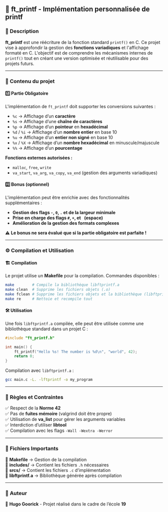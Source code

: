 ## 📌 **ft_printf - Implémentation personnalisée de printf**  

### 📖 **Description**  
**ft_printf** est une réécriture de la fonction standard `printf()` en C. Ce projet vise à approfondir la gestion des **fonctions variadiques** et l'affichage formaté en C. L'objectif est de comprendre les mécanismes internes de `printf()` tout en créant une version optimisée et réutilisable pour des projets futurs.

---

### 📂 **Contenu du projet**  

#### 1️⃣ **Partie Obligatoire**  
L'implémentation de `ft_printf` doit supporter les conversions suivantes :  
- `%c` → Affichage d’un **caractère**  
- `%s` → Affichage d’une **chaîne de caractères**  
- `%p` → Affichage d’un **pointeur** en **hexadécimal**  
- `%d` / `%i` → Affichage d’un **nombre entier** en base 10  
- `%u` → Affichage d’un **entier non signé** en base 10  
- `%x` / `%X` → Affichage d’un **nombre hexadécimal** en minuscule/majuscule  
- `%%` → Affichage d’un **pourcentage**  

**Fonctions externes autorisées :**  
- `malloc`, `free`, `write`  
- `va_start`, `va_arg`, `va_copy`, `va_end` (gestion des arguments variadiques)  

#### 2️⃣ **Bonus (optionnel)**  
L'implémentation peut être enrichie avec des fonctionnalités supplémentaires :  
- **Gestion des flags `-`, `0`, `.` et de la largeur minimale**  
- **Prise en charge des flags `#`, `+`, et ` `(espace)**  
- **Amélioration de la gestion des formats complexes**  

⚠ **Le bonus ne sera évalué que si la partie obligatoire est parfaite !**  

---

### ⚙️ **Compilation et Utilisation**  

#### 🏗 **Compilation**  
Le projet utilise un **Makefile** pour la compilation. Commandes disponibles :  
```bash
make        # Compile la bibliothèque libftprintf.a
make clean  # Supprime les fichiers objets (.o)
make fclean # Supprime les fichiers objets et la bibliothèque (libftprintf.a)
make re     # Nettoie et recompile tout
```

#### 🛠 **Utilisation**  
Une fois `libftprintf.a` compilée, elle peut être utilisée comme une bibliothèque standard dans un projet C :  
```c
#include "ft_printf.h"

int main() {
    ft_printf("Hello %s! The number is %d\n", "world", 42);
    return 0;
}
```
Compilation avec `libftprintf.a` :  
```bash
gcc main.c -L. -lftprintf -o my_program
```

---

### 📜 **Règles et Contraintes**  
✅ Respect de la **Norme 42**  
✅ Pas de **fuites mémoire** (valgrind doit être propre)  
✅ Utilisation de **va_list** pour gérer les arguments variables  
✅ Interdiction d’utiliser **libtool**  
✅ Compilation avec les flags `-Wall -Wextra -Werror`  

---

### 📄 **Fichiers Importants**  
📂 **Makefile** → Gestion de la compilation  
📂 **includes/** → Contient les fichiers `.h` nécessaires  
📂 **srcs/** → Contient les fichiers `.c` d’implémentation  
📂 **libftprintf.a** → Bibliothèque générée après compilation  

---

### 🚀 **Auteur**  
👤 **Hugo Goorick** - Projet réalisé dans le cadre de l’école **19**  